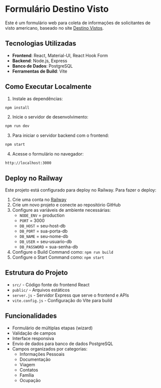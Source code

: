 # Formulário Destino Visto

Este é um formulário web para coleta de informações de solicitantes de visto americano, baseado no site [Destino Vistos](https://destinovistos.com.br/formulario/).

## Tecnologias Utilizadas

- **Frontend**: React, Material-UI, React Hook Form
- **Backend**: Node.js, Express
- **Banco de Dados**: PostgreSQL
- **Ferramentas de Build**: Vite

## Como Executar Localmente

1. Instale as dependências:
```bash
npm install
```

2. Inicie o servidor de desenvolvimento:
```bash
npm run dev
```

3. Para iniciar o servidor backend com o frontend:
```bash
npm start
```

4. Acesse o formulário no navegador:
```
http://localhost:3000
```

## Deploy no Railway

Este projeto está configurado para deploy no Railway. Para fazer o deploy:

1. Crie uma conta no [Railway](https://railway.app/)
2. Crie um novo projeto e conecte ao repositório GitHub
3. Configure as variáveis de ambiente necessárias:
   - `NODE_ENV` = production
   - `PORT` = 3000
   - `DB_HOST` = seu-host-db
   - `DB_PORT` = sua-porta-db
   - `DB_NAME` = seu-nome-db
   - `DB_USER` = seu-usuario-db
   - `DB_PASSWORD` = sua-senha-db
4. Configure o Build Command como: `npm run build`
5. Configure o Start Command como: `npm start`

## Estrutura do Projeto

- `src/` - Código fonte do frontend React
- `public/` - Arquivos estáticos
- `server.js` - Servidor Express que serve o frontend e APIs
- `vite.config.js` - Configuração do Vite para build

## Funcionalidades

- Formulário de múltiplas etapas (wizard)
- Validação de campos
- Interface responsiva
- Envio de dados para banco de dados PostgreSQL
- Campos organizados por categorias:
  - Informações Pessoais
  - Documentação
  - Viagem
  - Contatos
  - Família
  - Ocupação